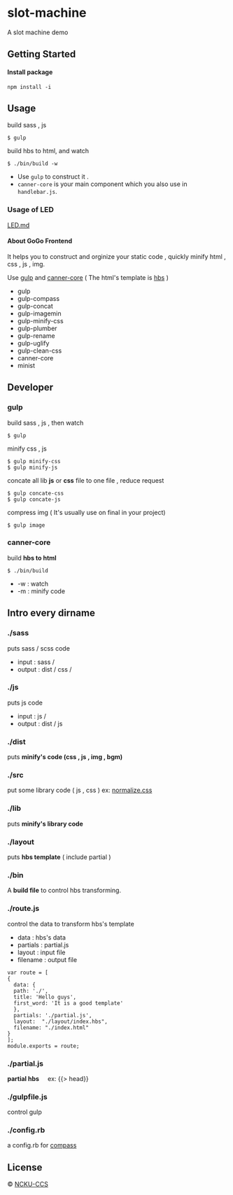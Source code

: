 # slot-machine

A slot machine demo

## Getting Started

#### Install package
```
npm install -i
```

## Usage
build sass , js 
```
$ gulp
```

build hbs to html, and watch
```
$ ./bin/build -w
```

- Use `gulp` to construct it .
- `canner-core` is your main component which you also use in `handlebar.js`.

### Usage of LED

[LED.md](./LED.md)

#### About GoGo Frontend 
It helps you to construct and orginize your static code , quickly minify html , css , js , img.  

Use [gulp](http://gulpjs.com) and [canner-core](https://www.npmjs.com/package/canner-core)
( The html's template is [hbs](http://handlebarsjs.com) )

+ gulp
+ gulp-compass
+ gulp-concat
+ gulp-imagemin
+ gulp-minify-css
+ gulp-plumber
+ gulp-rename
+ gulp-uglify
+ gulp-clean-css
+ canner-core
+ minist

## Developer

### gulp

build sass , js , then watch
```
$ gulp
``` 

minify css , js
```
$ gulp minify-css
$ gulp minify-js
```


concate all lib **js** or **css** file to one file ,  reduce request
```
$ gulp concate-css
$ gulp concate-js
```

compress img ( It's usually use on final in your project)
```
$ gulp image
```

### canner-core

build **hbs to html**
```
$ ./bin/build 
```

+ -w : watch
+ -m : minify code

## Intro every dirname

### ./sass
puts sass / scss code
+ input : sass /
+ output : dist / css /

### ./js
puts js code
+ input : js /
+ output : dist / js

### ./dist 
puts **minify's code (css , js , img , bgm)**

### ./src
put some library code ( js , css )
ex: [normalize.css](https://necolas.github.io/normalize.css/)

### ./lib
puts **minify's library code**

### ./layout
puts **hbs template** ( include partial )

### ./bin
A **build file** to control hbs transforming.

### ./route.js
control the data to transform hbs's template
- data : hbs's data
- partials : partial.js
- layout : input file
- filename : output file   

```
var route = [
{
  data: {
  path: './',
  title: 'Hello guys',
  first_word: 'It is a good template'
  },
  partials: './partial.js',
  layout:  "./layout/index.hbs", 
  filename: "./index.html" 
}
];
module.exports = route;
```

### ./partial.js
**partial hbs** &nbsp;&nbsp;&nbsp;&nbsp;ex: {{> head}}

### ./gulpfile.js
control gulp

### ./config.rb
a config.rb for [compass](http://compass-style.org)

## License
 © [NCKU-CCS]()
